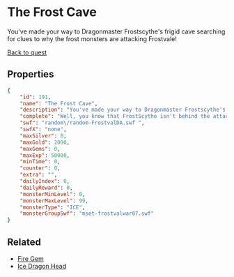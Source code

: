 # The Frost Cave

You've made your way to Dragonmaster Frostscythe's frigid cave searching for clues to why the frost monsters are attacking Frostvale!

[Back to quest](../quests.md)

## Properties

```json
{
    "id": 191,
    "name": "The Frost Cave",
    "description": "You've made your way to Dragonmaster Frostscythe's frigid cave searching for clues to why the frost monsters are attacking Frostvale!",
    "complete": "Well, you know that FrostScythe isn't behind the attacks on the moglin village, but who could it be? Better get back to defending Frostvale, they might need your help.",
    "swf": "random\/random-FrostvalDA.swf ",
    "swfX": "none",
    "maxSilver": 0,
    "maxGold": 2000,
    "maxGems": 0,
    "maxExp": 50000,
    "minTime": 0,
    "counter": 0,
    "extra": "",
    "dailyIndex": 0,
    "dailyReward": 0,
    "monsterMinLevel": 0,
    "monsterMaxLevel": 99,
    "monsterType": "ICE",
    "monsterGroupSwf": "mset-frostvalwar07.swf"
}
```

## Related

- [Fire Gem](../items/565-fire-gem.md)
- [Ice Dragon Head](../items/575-ice-dragon-head.md)

